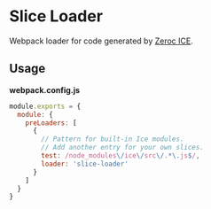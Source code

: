 # Slice Loader

Webpack loader for code generated by [Zeroc ICE](https://github.com/zeroc-ice/ice).

## Usage

**webpack.config.js**
```js
module.exports = {
  module: {
    preLoaders: [
      {
        // Pattern for built-in Ice modules. 
        // Add another entry for your own slices.
        test: /node_modules\/ice\/src\/.*\.js$/,
        loader: 'slice-loader'
      }
    ]
  }
}
```
